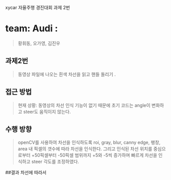 xycar 자율주행 경진대회 과제 2번

# team: Audi : 
> 황휘동, 오가영, 김진우

## 과제2번 
> 동영상 파일에 나오는 흰색 차선을 읽고 핸들 돌리기 . 

## 접근 방법
> 현재 상황: 동영상의 차선 인식 기능이 없기 때문에 초기 코드는 angle이 변화하고 steer도 움직이지 않는다.  

## 수행 방향
> openCV를 사용하여 차선을 인식하도록 roi, gray, blur, canny edge, 팽창, area 내 픽셀의 갯수에 따라 차선을 인식한다. 
그리고 인식된 차선 위치를 중심으로부터 +50픽셀부터 -50픽셀 범위까지 +5와 -5씩 증가하며 빠르게 차선을 인식하고 steer 각도를 조정하였다.

##결과
 차선에 따라서 
